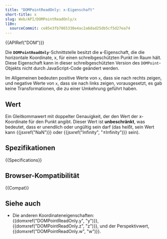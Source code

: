```yaml
---
title: "DOMPointReadOnly: x-Eigenschaft"
short-title: x
slug: Web/API/DOMPointReadOnly/x
l10n:
  sourceCommit: ce85e3fb7865330e4ac2a6dad25db5cf5d27ea74
---
```


{{APIRef("DOM")}}

Die **`DOMPointReadOnly`**-Schnittstelle besitzt die
**`x`**-Eigenschaft, die die horizontale Koordinate, x, für einen
schreibgeschützten Punkt im Raum hält. Diese Eigenschaft kann in dieser
schreibgeschützten Version des `DOMPoint`-Objekts nicht durch JavaScript-Code geändert werden.

Im Allgemeinen bedeuten positive Werte von `x`, dass sie nach rechts zeigen, und negative Werte von
`x`, dass sie nach links zeigen, vorausgesetzt, es gab keine Transformationen, die zu einer Umkehrung geführt haben.

## Wert

Ein Gleitkommawert mit doppelter Genauigkeit, der den Wert der x-Koordinate für den
Punkt angibt. Dieser Wert ist **unbeschränkt**, was bedeutet, dass er unendlich oder ungültig sein darf (das heißt, sein Wert kann {{jsxref("NaN")}} oder {{jsxref("Infinity", "±Infinity")}} sein).

## Spezifikationen

{{Specifications}}

## Browser-Kompatibilität

{{Compat}}

## Siehe auch

- Die anderen Koordinateneigenschaften: {{domxref("DOMPointReadOnly.y", "y")}},
  {{domxref("DOMPointReadOnly.z", "z")}}, und der Perspektivwert,
  {{domxref("DOMPointReadOnly.w", "w")}}.
